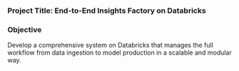 ### Project Title: End-to-End Insights Factory on Databricks

### Objective ###

Develop a comprehensive system on Databricks that manages the full workflow from data ingestion to model production in a scalable and modular way.
